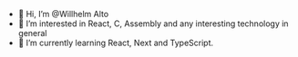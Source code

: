 - 👋 Hi, I’m @Willhelm Alto
- 👀 I’m interested in React, C, Assembly and any interesting technology in general
- 🌱 I’m currently learning React, Next and TypeScript.      

<!---
Willhelm-Alto/Willhelm-Alto is a ✨ special ✨ repository because its `README.md` (this file) appears on your GitHub profile.
You can click the Preview link to take a look at your changes.
--->
